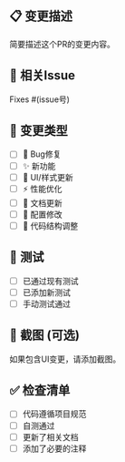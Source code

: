 ## 📋 变更描述
简要描述这个PR的变更内容。

## 🔗 相关Issue
Fixes #(issue号)

## 🎯 变更类型
- [ ] 🐛 Bug修复
- [ ] ✨ 新功能
- [ ] 💄 UI/样式更新
- [ ] ⚡ 性能优化
- [ ] 📝 文档更新
- [ ] 🔧 配置修改
- [ ] 🎨 代码结构调整

## 🧪 测试
- [ ] 已通过现有测试
- [ ] 已添加新测试
- [ ] 手动测试通过

## 📸 截图 (可选)
如果包含UI变更，请添加截图。

## ✅ 检查清单
- [ ] 代码遵循项目规范
- [ ] 自测通过
- [ ] 更新了相关文档
- [ ] 添加了必要的注释 
